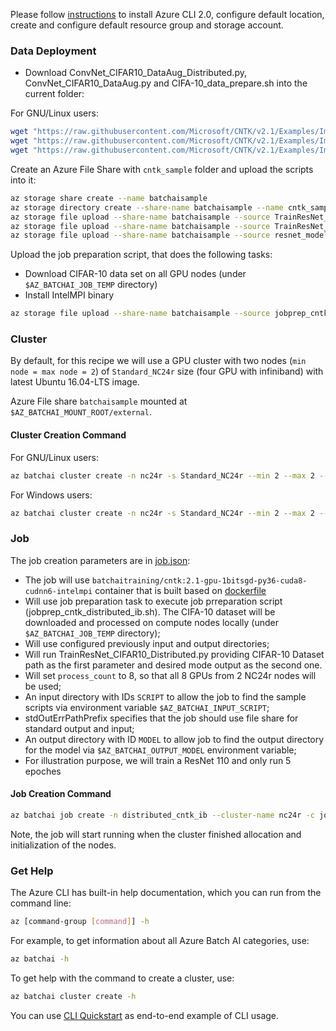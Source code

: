 Please follow [instructions](/recipes/Readme.md) to install Azure CLI 2.0, configure default location, create and configure default resource group and storage account.


### Data Deployment

- Download ConvNet_CIFAR10_DataAug_Distributed.py, ConvNet_CIFAR10_DataAug.py and CIFA-10_data_prepare.sh into the current folder:

For GNU/Linux users:

```sh
wget "https://raw.githubusercontent.com/Microsoft/CNTK/v2.1/Examples/Image/Classification/ResNet/Python/resnet_models.py" -O resnet_models.py
wget "https://raw.githubusercontent.com/Microsoft/CNTK/v2.1/Examples/Image/Classification/ResNet/Python/TrainResNet_CIFAR10_Distributed.py" -O TrainResNet_CIFAR10_Distributed.py
wget "https://raw.githubusercontent.com/Microsoft/CNTK/v2.1/Examples/Image/Classification/ResNet/Python/TrainResNet_CIFAR10.py" -O TrainResNet_CIFAR10.py
```

Create an Azure File Share with `cntk_sample` folder and upload the scripts into it:

```sh
az storage share create --name batchaisample
az storage directory create --share-name batchaisample --name cntk_samples
az storage file upload --share-name batchaisample --source TrainResNet_CIFAR10_Distributed.py --path cntk_samples
az storage file upload --share-name batchaisample --source TrainResNet_CIFAR10.py --path cntk_samples
az storage file upload --share-name batchaisample --source resnet_models.py --path cntk_samples
```

Upload the job preparation script, that does the following tasks:
- Download CIFAR-10 data set on all GPU nodes (under ```$AZ_BATCHAI_JOB_TEMP``` directory)
- Install IntelMPI binary

```sh
az storage file upload --share-name batchaisample --source jobprep_cntk_distributed_ib.sh --path horovod_samples
```


### Cluster

By default, for this recipe we will use a GPU cluster with two nodes (`min node = max node = 2`) of `Standard_NC24r` size (four GPU with infiniband)
with latest Ubuntu 16.04-LTS image. 

Azure File share `batchaisample` mounted at `$AZ_BATCHAI_MOUNT_ROOT/external`.

#### Cluster Creation Command

For GNU/Linux users:

```sh
az batchai cluster create -n nc24r -s Standard_NC24r --min 2 --max 2 --afs-name batchaisample --afs-mount-path external -u $USER -k ~/.ssh/id_rsa.pub
```

For Windows users:

```sh
az batchai cluster create -n nc24r -s Standard_NC24r --min 2 --max 2 --afs-name batchaisample --afs-mount-path external -u <user_name> -p <password>
```

### Job

The job creation parameters are in [job.json](./job.json):

- The job will use `batchaitraining/cntk:2.1-gpu-1bitsgd-py36-cuda8-cudnn6-intelmpi` container that is built based on [dockerfile](./dockerfile)
- Will use job preparation task to execute job prreparation script (jobprep_cntk_distributed_ib.sh). The CIFA-10 dataset will be downloaded and processed on compute nodes locally (under ```$AZ_BATCHAI_JOB_TEMP``` directory);
- Will use configured previously input and output directories;
- Will run TrainResNet_CIFAR10_Distributed.py providing CIFAR-10 Dataset path as the first parameter and desired mode output as the second one. 
- Will set ```process_count``` to 8, so that all 8 GPUs from 2 NC24r nodes will be used;
- An input directory with IDs `SCRIPT` to allow the job to find the sample scripts via environment variable `$AZ_BATCHAI_INPUT_SCRIPT`;
- stdOutErrPathPrefix specifies that the job should use file share for standard output and input;
- An output directory with ID `MODEL` to allow job to find the output directory for the model via `$AZ_BATCHAI_OUTPUT_MODEL` environment variable;
- For illustration purpose, we will train a ResNet 110 and only run 5 epoches


#### Job Creation Command

```sh
az batchai job create -n distributed_cntk_ib --cluster-name nc24r -c job.json
```

Note, the job will start running when the cluster finished allocation and initialization of the nodes.

### Get Help

The Azure CLI has built-in help documentation, which you can run from the command line:

```sh
az [command-group [command]] -h
```

For example, to get information about all Azure Batch AI categories, use:

```sh
az batchai -h
```

To get help with the command to create a cluster, use:

```sh
az batchai cluster create -h
```

You can use [CLI Quickstart](https://docs.microsoft.com/en-us/azure/batch-ai/quickstart-cli) as end-to-end example of CLI usage.
